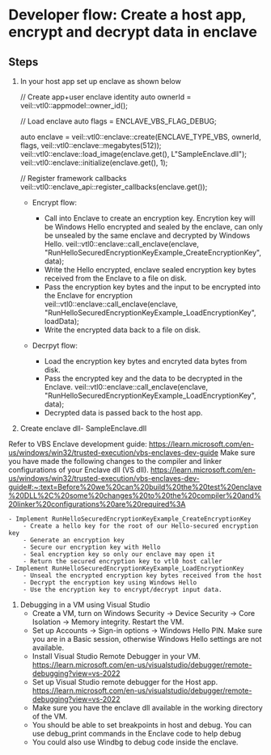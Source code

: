 Developer flow: Create a host app, encrypt and decrypt data in enclave
======================================================================

Steps
------------
1. In your host app set up enclave as shown below

    // Create app+user enclave identity
    auto ownerId = veil::vtl0::appmodel::owner_id();

    // Load enclave
    auto flags = ENCLAVE_VBS_FLAG_DEBUG;

    auto enclave = veil::vtl0::enclave::create(ENCLAVE_TYPE_VBS, ownerId, flags, veil::vtl0::enclave::megabytes(512));
    veil::vtl0::enclave::load_image(enclave.get(), L"SampleEnclave.dll");
    veil::vtl0::enclave::initialize(enclave.get(), 1);

    // Register framework callbacks
    veil::vtl0::enclave_api::register_callbacks(enclave.get());

	- Encrypt flow:
		- Call into Enclave to create an encryption key. Encrytion key will be Windows Hello encrypted and sealed by the enclave, can only be unsealed by the same enclave and decrypted by Windows Hello.
		  veil::vtl0::enclave::call_enclave(enclave, "RunHelloSecuredEncryptionKeyExample_CreateEncryptionKey", data);
		- Write the Hello encrypted, enclave sealed encryption key bytes received from the Enclave to a file on disk.
		- Pass the encryption key bytes and the input to be encrypted into the Enclave for encryption
		  veil::vtl0::enclave::call_enclave(enclave, "RunHelloSecuredEncryptionKeyExample_LoadEncryptionKey", loadData);
		- Write the encrypted data back to a file on disk.  
		  
	- Decrpyt flow:
		- Load the encryption key bytes and encryted data bytes from disk.
		- Pass the encrypted key and the data to be decrypted in the Enclave.
		  veil::vtl0::enclave::call_enclave(enclave, "RunHelloSecuredEncryptionKeyExample_LoadEncryptionKey", data);
		- Decrypted data is passed back to the host app.
		  
1. Create enclave dll- SampleEnclave.dll
	
Refer to VBS Enclave development guide: https://learn.microsoft.com/en-us/windows/win32/trusted-execution/vbs-enclaves-dev-guide
Make sure you have made the following changes to the compiler and linker configurations of your Enclave dll (VS dll). 
https://learn.microsoft.com/en-us/windows/win32/trusted-execution/vbs-enclaves-dev-guide#:~:text=Before%20we%20can%20build%20the%20test%20enclave%20DLL%2C%20some%20changes%20to%20the%20compiler%20and%20linker%20configurations%20are%20required%3A
	
	- Implement RunHelloSecuredEncryptionKeyExample_CreateEncryptionKey
		- Create a hello key for the root of our Hello-secured encryption key
		- Generate an encryption key
		- Secure our encryption key with Hello
		- Seal encryption key so only our enclave may open it
		- Return the secured encryption key to vtl0 host caller
	- Implement RunHelloSecuredEncryptionKeyExample_LoadEncryptionKey
		- Unseal the encrypted encryption key bytes received from the host
		- Decrypt the encryption key using Windows Hello
		- Use the encryption key to encrypt/decrypt input data.

1. Debugging in a VM using Visual Studio
	- Create a VM, turn on Windows Security -> Device Security -> Core Isolation -> Memory integrity. Restart the VM.
	- Set up Accounts -> Sign-in options -> Windows Hello PIN. Make sure you are in a Basic session, otherwise Windows Hello settings are not available.
	- Install Visual Studio Remote Debugger in your VM. https://learn.microsoft.com/en-us/visualstudio/debugger/remote-debugging?view=vs-2022
	- Set up Visual Studio remote debugger for the Host app. https://learn.microsoft.com/en-us/visualstudio/debugger/remote-debugging?view=vs-2022
	- Make sure you have the enclave dll available in the working directory of the VM. 
	- You should be able to set breakpoints in host and debug. You can use debug_print commands in the Enclave code to help debug
	- You could also use Windbg to debug code inside the enclave.